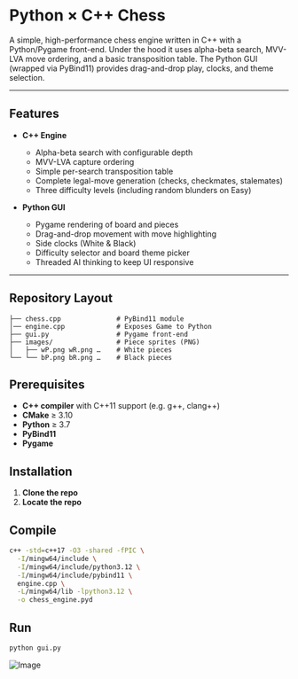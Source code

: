 # Python × C++ Chess

A simple, high-performance chess engine written in C++ with a Python/Pygame front-end. Under the hood it uses alpha-beta search, MVV-LVA move ordering, and a basic transposition table. The Python GUI (wrapped via PyBind11) provides drag-and-drop play, clocks, and theme selection.

---

## Features

- **C++ Engine**  
  - Alpha-beta search with configurable depth  
  - MVV-LVA capture ordering  
  - Simple per-search transposition table  
  - Complete legal-move generation (checks, checkmates, stalemates)  
  - Three difficulty levels (including random blunders on Easy)

- **Python GUI**  
  - Pygame rendering of board and pieces  
  - Drag-and-drop movement with move highlighting  
  - Side clocks (White & Black)  
  - Difficulty selector and board theme picker  
  - Threaded AI thinking to keep UI responsive

---

## Repository Layout

```text
├── chess.cpp              # PyBind11 module
│── engine.cpp             # Exposes Game to Python
├── gui.py                 # Pygame front-end
├── images/                # Piece sprites (PNG)
│   ├── wP.png wR.png …    # White pieces
└── └── bP.png bR.png …    # Black pieces
```
## Prerequisites

- **C++ compiler** with C++11 support (e.g. g++, clang++)  
- **CMake** ≥ 3.10  
- **Python** ≥ 3.7  
- **PyBind11**  
- **Pygame**  

## Installation

1. **Clone the repo**
2. **Locate the repo**

## Compile
```bash
c++ -std=c++17 -O3 -shared -fPIC \
  -I/mingw64/include \
  -I/mingw64/include/python3.12 \
  -I/mingw64/include/pybind11 \
  engine.cpp \
  -L/mingw64/lib -lpython3.12 \
  -o chess_engine.pyd
```
## Run 
```bash
python gui.py
```
![Image](https://github.com/user-attachments/assets/1417ffef-a2d3-40bf-ac6f-fe03c7bc1952)

